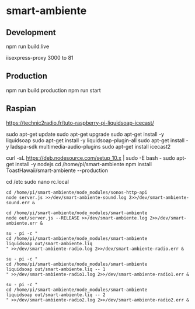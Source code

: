 # smart-ambiente

## Development

npm run build:live

iisexpress-proxy 3000 to 81

## Production

npm run build:production
npm run start

## Raspian

https://technic2radio.fr/tuto-raspberry-pi-liquidsoap-icecast/

sudo apt-get update
sudo apt-get upgrade
sudo apt-get install -y liquidsoap
sudo apt-get install -y liquidsoap-plugin-all
sudo apt-get install -y ladspa-sdk multimedia-audio-plugins
sudo apt-get install icecast2

curl -sL https://deb.nodesource.com/setup_10.x | sudo -E bash -
sudo apt-get install -y nodejs
cd /home/pi/smart-ambiente
npm install ToastHawaii/smart-ambiente --production

cd /etc
sudo nano rc.local

    cd /home/pi/smart-ambiente/node_modules/sonos-http-api
    node server.js >>/dev/smart-ambiente-sound.log 2>>/dev/smart-ambiente-sound.err &

    cd /home/pi/smart-ambiente/node_modules/smart-ambiente
    node out/server.js --RELEASE >>/dev/smart-ambiente.log 2>>/dev/smart-ambiente.err &

    su - pi -c "
    cd /home/pi/smart-ambiente/node_modules/smart-ambiente
    liquidsoap out/smart-ambiente.liq
    " >>/dev/smart-ambiente-radio.log 2>>/dev/smart-ambiente-radio.err &

    su - pi -c "
    cd /home/pi/smart-ambiente/node_modules/smart-ambiente
    liquidsoap out/smart-ambiente.liq -- 1
    " >>/dev/smart-ambiente-radio1.log 2>>/dev/smart-ambiente-radio1.err &

    su - pi -c "
    cd /home/pi/smart-ambiente/node_modules/smart-ambiente
    liquidsoap out/smart-ambiente.liq -- 2
    " >>/dev/smart-ambiente-radio2.log 2>>/dev/smart-ambiente-radio2.err &

